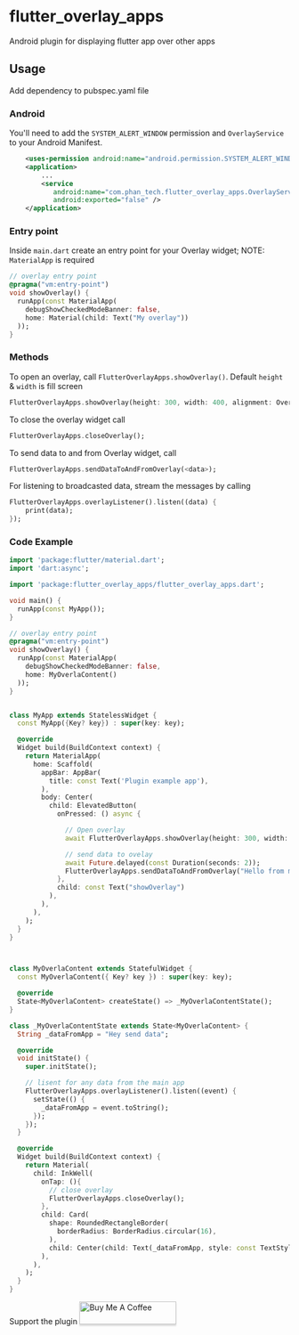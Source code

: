 # flutter_overlay_apps

Android plugin for displaying flutter app over other apps

## Usage

Add dependency to pubspec.yaml file


### Android
You'll need to add the `SYSTEM_ALERT_WINDOW` permission and `OverlayService` to your Android Manifest.
```XML
    <uses-permission android:name="android.permission.SYSTEM_ALERT_WINDOW" />
    <application>
        ...
        <service
           android:name="com.phan_tech.flutter_overlay_apps.OverlayService"
           android:exported="false" />
    </application>
```

### Entry point
Inside `main.dart` create an entry point for your Overlay widget;
NOTE: `MaterialApp` is required
```dart
// overlay entry point
@pragma("vm:entry-point")
void showOverlay() {
  runApp(const MaterialApp(
    debugShowCheckedModeBanner: false,
    home: Material(child: Text("My overlay"))
  ));
}
```


### Methods
To open an overlay, call `FlutterOverlayApps.showOverlay()`. 
Default `height` & `width` is fill screen

```dart
FlutterOverlayApps.showOverlay(height: 300, width: 400, alignment: OverlayAlignment.center);
```

To close the overlay widget call 
```dart
FlutterOverlayApps.closeOverlay();
```
To send data to and from Overlay widget, call 
```dart
FlutterOverlayApps.sendDataToAndFromOverlay(<data>);
```
For listening to broadcasted data, stream the messages by calling 
```dart
FlutterOverlayApps.overlayListener().listen((data) {
    print(data);
});
```

### Code Example
```dart
import 'package:flutter/material.dart';
import 'dart:async';

import 'package:flutter_overlay_apps/flutter_overlay_apps.dart';

void main() {
  runApp(const MyApp());
}

// overlay entry point
@pragma("vm:entry-point")
void showOverlay() {
  runApp(const MaterialApp(
    debugShowCheckedModeBanner: false,
    home: MyOverlaContent()
  ));
}


class MyApp extends StatelessWidget {
  const MyApp({Key? key}) : super(key: key);

  @override
  Widget build(BuildContext context) {
    return MaterialApp(
      home: Scaffold(
        appBar: AppBar(
          title: const Text('Plugin example app'),
        ),
        body: Center(
          child: ElevatedButton(
            onPressed: () async {

              // Open overlay
              await FlutterOverlayApps.showOverlay(height: 300, width: 400, alignment: OverlayAlignment.center);

              // send data to ovelay
              await Future.delayed(const Duration(seconds: 2));
              FlutterOverlayApps.sendDataToAndFromOverlay("Hello from main app");
            }, 
            child: const Text("showOverlay")
          ),
        ),
      ),
    );
  }
}



class MyOverlaContent extends StatefulWidget {
  const MyOverlaContent({ Key? key }) : super(key: key);

  @override
  State<MyOverlaContent> createState() => _MyOverlaContentState();
}

class _MyOverlaContentState extends State<MyOverlaContent> {
  String _dataFromApp = "Hey send data";

  @override
  void initState() {
    super.initState();

    // lisent for any data from the main app
    FlutterOverlayApps.overlayListener().listen((event) {
      setState(() {
        _dataFromApp = event.toString();
      });
    });
  }

  @override
  Widget build(BuildContext context) {
    return Material(
      child: InkWell(
        onTap: (){
          // close overlay
          FlutterOverlayApps.closeOverlay();
        },
        child: Card(
          shape: RoundedRectangleBorder(
            borderRadius: BorderRadius.circular(16),
          ),
          child: Center(child: Text(_dataFromApp, style: const TextStyle(color: Colors.red),)),
        ),
      ),
    );
  }
}
```

Support the plugin <a href="https://www.buymeacoffee.com/EddieGenius" target="_blank"><img src="https://i.imgur.com/aV6DDA7.png" alt="Buy Me A Coffee" style="height: 41px !important;width: 174px !important; box-shadow: 0px 3px 2px 0px rgba(190, 190, 190, 0.5) !important;-webkit-box-shadow: 0px 3px 2px 0px rgba(190, 190, 190, 0.5) !important;" > </a>
